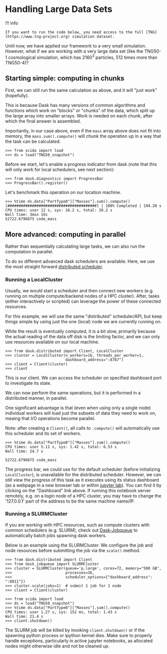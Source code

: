 # Handling Large Data Sets


!!! info

    If you want to run the code below, you need access to the full [TNG](https://www.tng-project.org) simulation dataset.

Until now, we have applied our framework to a very small simulation.
However, what if we are working with a very large data set
(like the TNG50-1 cosmological simulation, which has $2160^3$ particles, $512$ times more than TNG50-4)?

## Starting simple: computing in chunks

First, we can still run the same calculation as above, and it will "just work" (hopefully).

This is because Dask has many versions of common algorithms and functions
which work on "blocks" or "chunks" of the data, which split up the large array into smaller arrays.
Work is needed on each chunk, after which the final answer is assembled.

Importantly, in our case above, even if the `mass` array above does not fit into memory,
the `mass.sum().compute()` will chunk the operation up in a way that the task can be calculated.

```pycon
>>> from scida import load
>>> ds = load("TNG50_snapshot")
```

Before we start, let's enable a progress indicator from dask
(note that this will only work for local schedulers, see next section):

``` pycon
>>> from dask.diagnostics import ProgressBar
>>> ProgressBar().register()
```

Let's benchmark this operation on our location machine.

```pycon
>>> %time ds.data["PartType0"]["Masses"].sum().compute()
[########################################] | 100% Completed | 194.28 s
CPU times: user 12 s, sys: 16.2 s, total: 28.2 s
Wall time: 3min 16s
52722.6796875 code_mass
```

## More advanced: computing in parallel

Rather than sequentially calculating large tasks, we can also run the computation in parallel.

To do so different advanced dask schedulers are available.
Here, we use the most straight forward [distributed scheduler](https://docs.dask.org/en/latest/how-to/deploy-dask/single-distributed.html).

### Running a LocalCluster
Usually, we would start a scheduler and then connect new workers (e.g. running on multiple compute/backend nodes of a HPC cluster).
After, tasks (either interactively or scripted) can leverage the power of these connected resources.

For this example, we will use the same "distributed" scheduler/API, but keep things simple by using just the one (local) node we are currently running on.

While the result is eventually computed, it is a bit slow, primarily because the actual reading of the data off disk is the limiting factor, and we can only use resources available on our local machine.

```pycon
>>> from dask.distributed import Client, LocalCluster
>>> cluster = LocalCluster(n_workers=16, threads_per_worker=1,
                           dashboard_address=":8787")
>>> client = Client(cluster)
>>> client
```

This is our client. We can access the scheduler on specified dashboard port to investigate its state.

We can now perform the same operations, but it is performed in a distributed manner, in parallel.

One significant advantage is that (even when using only a single node) individual workers will load just the subsets of data they need to work on, meaing that I/O operations become parallel.

Note: after creating a `Client()`, all calls to `.compute()` will automatically use this scheduler and its set of workers.

```pycon
>>> %time ds.data["PartType0"]["Masses"].sum().compute()
CPU times: user 5.11 s, sys: 1.42 s, total: 6.53 s
Wall time: 24.7 s

52722.6796875 code_mass
```

The progress bar, we could use for the default scheduler (before initializing `LocalCluster`),
is unavailable for the distributed scheduler.
However, we can still view the progress of this task as it executes using its status dashboard
(as a webpage in a new browser tab or within [jupyter lab](https://github.com/dask/dask-labextension)).
You can find it by clicking on the "Dashboard" link above.
If running this notebook server remotely, e.g. on a login node of a HPC cluster,
you may have to change the '127.0.0.1' part of the address to be the same machine name/IP.

### Running a SLURMCluster

If you are working with HPC resources, such as compute clusters with common schedulers (e.g. SLURM),
check out [Dask-Jobqueue](https://jobqueue.dask.org/en/latest/) to automatically batch jobs spawning dask workers.

Below is an example using the SLURMCluster.
We configure the job and node resources before submitting the job via the `scale()` method.

``` pycon
>>> from dask.distributed import Client
>>> from dask_jobqueue import SLURMCluster
>>> cluster = SLURMCluster(queue='p.large', cores=72, memory="500 GB",
>>>                        processes=36,
>>>                        scheduler_options={"dashboard_address": ":8811"})
>>> cluster.scale(jobs=1)  # submit 1 job for 1 node
>>> client = Client(cluster)

>>> from scida import load
>>> ds = load("TNG50_snapshot")
>>> %time ds.data["PartType0"]["Masses"].sum().compute()
CPU times: user 1.27 s, sys: 152 ms, total: 1.43 s
Wall time: 21.4 s
>>> client.shutdown()
```

The SLURM job will be killed by invoking `client.shutdown()` or if the spawning python process or ipython kernel dies.
Make sure to properly handle exceptions, particularly in active jupyter notebooks, as allocated nodes might otherwise
idle and not be cleaned up.
